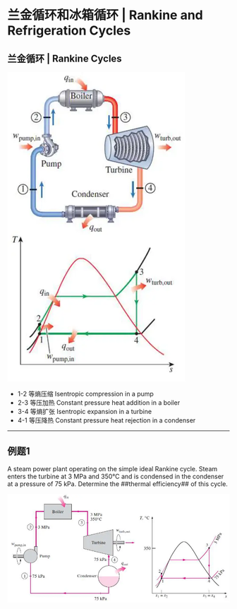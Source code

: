 # 兰金循环和冰箱循环 | Rankine and Refrigeration Cycles

## 兰金循环 | Rankine Cycles

![兰金循环图例](.兰金循环和冰箱循环/兰金循环图例.webp)

- 1-2 等熵压缩 Isentropic compression in a pump
- 2-3 等压加热 Constant pressure heat addition in a boiler
- 3-4 等熵扩张 Isentropic expansion in a turbine
- 4-1 等压降热 Constant pressure heat rejection in a condenser

- - -

## 例题1

A steam power plant operating on the simple ideal Rankine cycle. Steam enters the turbine at 3 MPa and 350°C and is condensed in the condenser at a pressure of 75 kPa.
Determine the ##thermal efficiency## of this cycle.

![兰金循环例题1图示](.兰金循环和冰箱循环/兰金循环例题1图示.webp)


